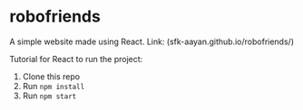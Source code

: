 # robofriends
A simple website made using React.
Link: (sfk-aayan.github.io/robofriends/)

Tutorial for React to run the project:
1. Clone this repo
2. Run `npm install`
3. Run `npm start`

